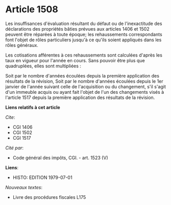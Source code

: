 # Article 1508

Les insuffisances d'évaluation résultant du défaut ou de l'inexactitude des déclarations des propriétés bâties prévues aux
articles 1406 et 1502 peuvent être réparées à toute époque; les rehaussements correspondants font l'objet de rôles
particuliers jusqu'à ce qu'ils soient appliqués dans les rôles généraux.

Les cotisations afférentes à ces rehaussements sont calculées d'après les taux en vigueur pour l'année en cours. Sans pouvoir
être plus que quadruplées, elles sont multipliées :

Soit par le nombre d'années écoulées depuis la première application des résultats de la révision,     Soit par le nombre
d'années écoulées depuis le 1er janvier de l'année suivant celle de l'acquisition ou du changement, s'il s'agit d'un immeuble
acquis ou ayant fait l'objet de l'un des changements visés à l'article 1517 depuis la première application des résultats de
la révision.

**Liens relatifs à cet article**

_Cite_:

  - CGI 1406
  - CGI 1502
  - CGI 1517

_Cité par_:

  - Code général des impôts, CGI. - art. 1523 (V)

**Liens**:

  - HISTO: EDITION 1979-07-01

_Nouveaux textes_:

  - Livre des procédures fiscales L175
